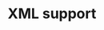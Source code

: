 ---
title: 'XML support'
description: XML is a structured markup language that offers a flexible and extensible approach for representing data. <br><br>Ballerina's XML native support enables seamless parsing, generation, and manipulation of XML data, facilitating integration with XML-based systems and protocols in data-oriented programming. Java developers can utilize third-party libraries to achieve similar XML handling capabilities.
image: 
url: https://github.com/ballerina-guides/integration-samples/tree/main/dop-xml-support
---